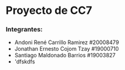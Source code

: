 # Proyecto de CC7

### Integrantes:

- Andoni René Carrillo Ramirez  #20008479
- Jonathan Ernesto Cojom Tzay  #19000710
- Santiago Maldonado Barrios  #19003827
- 'dfskdfs
